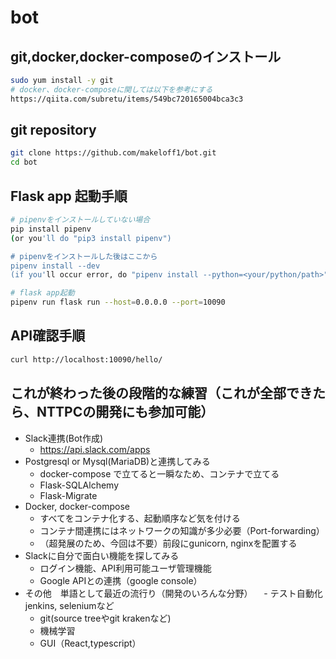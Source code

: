# bot

## git,docker,docker-composeのインストール
```bash
sudo yum install -y git
# docker、docker-composeに関しては以下を参考にする
https://qiita.com/subretu/items/549bc720165004bca3c3
```

## git repository
```bash
git clone https://github.com/makeloff1/bot.git
cd bot
```

## Flask app 起動手順
```bash
# pipenvをインストールしていない場合
pip install pipenv
(or you'll do "pip3 install pipenv")

# pipenvをインストールした後はここから
pipenv install --dev
(if you'll occur error, do "pipenv install --python=<your/python/path>")

# flask app起動
pipenv run flask run --host=0.0.0.0 --port=10090
```

## API確認手順
```bash
curl http://localhost:10090/hello/
```

## これが終わった後の段階的な練習（これが全部できたら、NTTPCの開発にも参加可能）
- Slack連携(Bot作成)
  - https://api.slack.com/apps
- Postgresql or Mysql(MariaDB)と連携してみる
  - docker-compose で立てると一瞬なため、コンテナで立てる
  - Flask-SQLAlchemy
  - Flask-Migrate
- Docker, docker-compose
  - すべてをコンテナ化する、起動順序など気を付ける
  - コンテナ間連携にはネットワークの知識が多少必要（Port-forwarding）
  - （超発展のため、今回は不要）前段にgunicorn, nginxを配置する
- Slackに自分で面白い機能を探してみる
  - ログイン機能、API利用可能ユーザ管理機能
  - Google APIとの連携（google console）
- その他　単語として最近の流行り（開発のいろんな分野）
　- テスト自動化 jenkins, seleniumなど
  - git(source treeやgit krakenなど)
  - 機械学習
  - GUI（React,typescript）
